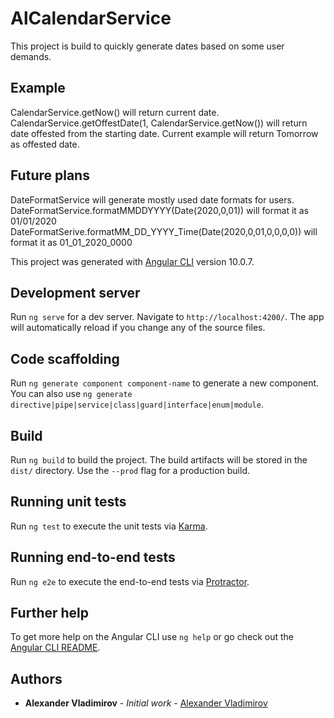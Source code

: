 # AlCalendarService
This project is build to quickly generate dates based on some user demands.

## Example
CalendarService.getNow() will return current date.
CalendarService.getOffestDate(1, CalendarService.getNow())  will return date offested from the starting date. Current example will return Tomorrow as offested date.

## Future plans

DateFormatService will generate mostly used date formats for users.
DateFormatService.formatMMDDYYYY(Date(2020,0,01)) will format it as 01/01/2020
DateFormatSerive.formatMM_DD_YYYY_Time(Date(2020,0,01,0,0,0,0)) will format it as  01_01_2020_0000


This project was generated with [Angular CLI](https://github.com/angular/angular-cli) version 10.0.7.

## Development server

Run `ng serve` for a dev server. Navigate to `http://localhost:4200/`. The app will automatically reload if you change any of the source files.

## Code scaffolding

Run `ng generate component component-name` to generate a new component. You can also use `ng generate directive|pipe|service|class|guard|interface|enum|module`.

## Build

Run `ng build` to build the project. The build artifacts will be stored in the `dist/` directory. Use the `--prod` flag for a production build.

## Running unit tests

Run `ng test` to execute the unit tests via [Karma](https://karma-runner.github.io).

## Running end-to-end tests

Run `ng e2e` to execute the end-to-end tests via [Protractor](http://www.protractortest.org/).

## Further help

To get more help on the Angular CLI use `ng help` or go check out the [Angular CLI README](https://github.com/angular/angular-cli/blob/master/README.md).

## Authors

* **Alexander Vladimirov** - *Initial work* - [Alexander Vladimirov](https://github.com/AlexanderVladimirov9090)
